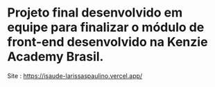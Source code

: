 # Projeto final desenvolvido em equipe para finalizar o módulo de front-end desenvolvido na Kenzie Academy Brasil.


Site : https://isaude-larissaspaulino.vercel.app/
